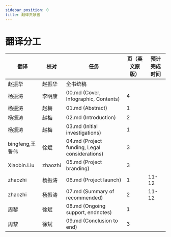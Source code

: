 ```yaml
---
sidebar_position: 0
title: 翻译贡献者
---
```


# 翻译分工

| 翻译            | 校对    | 任务                                          | 页（英文原版） | 预计完成时间 |
| --------------- | ------- | --------------------------------------------- | -------------- | ------------ |
| 赵振华          | 赵振华  | 全书统稿                                      |                |              |
| 杨振涛           |  李明康       | 00.md (Cover, Infographic, Contents)          | 4              |              |
| 杨振涛          |  赵梅      | 01.md (Abstract)                              | 1              |              |
| 杨振涛          |  赵梅      | 02.md (Introduction)                          | 2              |              |
| 杨振涛          |   赵梅     | 03.md (Initial investigations)                | 1              |              |
| bingfeng,王誓伟 |    徐斌     | 04.md (Project funding, Legal considerations) | 3              |              |
| Xiaobin.Liu     | zhaozhi | 05.md  (Project branding)                     | 3              |              |
| zhaozhi         | 杨振涛  | 06.md (Project launch)                        | 1              | 11-12        |
| zhaozhi         | 杨振涛  | 07.md (Summary of recommended)                | 2              | 11-12        |
| 周黎            |   徐斌      | 08.md (Ongoing support, endnotes)             | 1              |              |
| 周黎            |   徐斌      | 09.md (Conclusion to end)                     | 3              |              |
